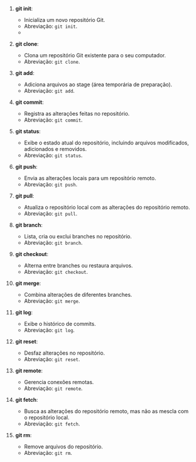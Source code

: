 
1. **git init**:
    
    - Inicializa um novo repositório Git.
    - Abreviação: `git init`.
    -
2. **git clone**:
    
    - Clona um repositório Git existente para o seu computador.
    - Abreviação: `git clone`.
3. **git add**:
    
    - Adiciona arquivos ao stage (área temporária de preparação).
    - Abreviação: `git add`.
4. **git commit**:
    
    - Registra as alterações feitas no repositório.
    - Abreviação: `git commit`.
5. **git status**:
    
    - Exibe o estado atual do repositório, incluindo arquivos modificados, adicionados e removidos.
    - Abreviação: `git status`.
6. **git push**:
    
    - Envia as alterações locais para um repositório remoto.
    - Abreviação: `git push`.
7. **git pull**:
    
    - Atualiza o repositório local com as alterações do repositório remoto.
    - Abreviação: `git pull`.
8. **git branch**:
    
    - Lista, cria ou exclui branches no repositório.
    - Abreviação: `git branch`.
9. **git checkout**:
    
    - Alterna entre branches ou restaura arquivos.
    - Abreviação: `git checkout`.
10. **git merge**:
    
    - Combina alterações de diferentes branches.
    - Abreviação: `git merge`.
11. **git log**:
    
    - Exibe o histórico de commits.
    - Abreviação: `git log`.
12. **git reset**:
    
    - Desfaz alterações no repositório.
    - Abreviação: `git reset`.
13. **git remote**:
    
    - Gerencia conexões remotas.
    - Abreviação: `git remote`.
14. **git fetch**:
    
    - Busca as alterações do repositório remoto, mas não as mescla com o repositório local.
    - Abreviação: `git fetch`.
15. **git rm**:
    
    - Remove arquivos do repositório.
    - Abreviação: `git rm`.